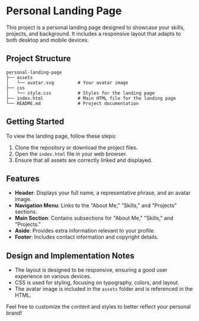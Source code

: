 # Personal Landing Page

This project is a personal landing page designed to showcase your skills, projects, and background. It includes a responsive layout that adapts to both desktop and mobile devices.

## Project Structure

```
personal-landing-page
├── assets
│   └── avatar.svg         # Your avatar image
├── css
│   └── style.css          # Styles for the landing page
├── index.html             # Main HTML file for the landing page
└── README.md              # Project documentation
```

## Getting Started

To view the landing page, follow these steps:

1. Clone the repository or download the project files.
2. Open the `index.html` file in your web browser.
3. Ensure that all assets are correctly linked and displayed.

## Features

- **Header**: Displays your full name, a representative phrase, and an avatar image.
- **Navigation Menu**: Links to the "About Me," "Skills," and "Projects" sections.
- **Main Section**: Contains subsections for "About Me," "Skills," and "Projects."
- **Aside**: Provides extra information relevant to your profile.
- **Footer**: Includes contact information and copyright details.

## Design and Implementation Notes

- The layout is designed to be responsive, ensuring a good user experience on various devices.
- CSS is used for styling, focusing on typography, colors, and layout.
- The avatar image is included in the `assets` folder and is referenced in the HTML.

Feel free to customize the content and styles to better reflect your personal brand!